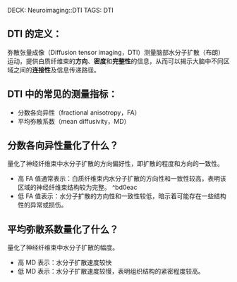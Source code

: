 DECK: Neuroimaging::DTI
TAGS: DTI
## DTI 的定义：
弥散张量成像（Diffusion tensor imaging，DTI）测量脑部水分子扩散（布朗）运动，提供白质纤维束的**方向**、**密度**和**完整性**的信息，从而可以揭示大脑中不同区域之间的**连接性**及信息传递路径。
<!--ID: 1709554264254-->

## DTI 中的常见的测量指标：
* 分数各向异性（fractional anisotropy，FA）
* 平均弥散系数（mean diffusivity，MD）
<!--ID: 1709554550266-->
## 分数各向异性量化了什么？
量化了神经纤维束中水分子扩散的方向偏好性，即扩散的程度和方向的一致性。
* 高 FA 值通常表示：白质纤维束内水分子扩散的方向性和一致性较高，表明该区域的神经纤维束结构较为完整。 ^bd0eac
* 低 FA 值表示：水分子扩散的方向性和一致性较低，暗示着可能存在一些结构性的异常或损伤。
<!--ID: 1709554732590-->

## 平均弥散系数量化了什么？
量化了神经纤维束中水分子扩散的幅度。
* 高 MD 表示：水分子扩散速度较快
* 低 MD 表示：水分子扩散速度较慢，表明组织结构的紧密程度较高。
<!--ID: 1709555539297-->



